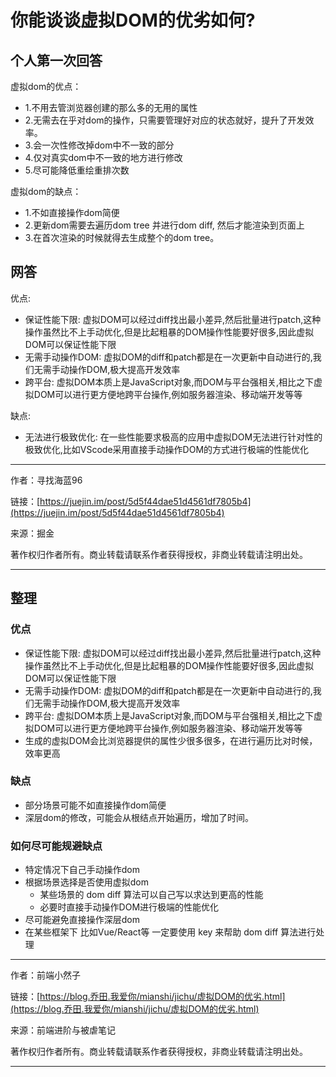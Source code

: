 # 你能谈谈虚拟DOM的优劣如何?

## 个人第一次回答

虚拟dom的优点：
- 1.不用去管浏览器创建的那么多的无用的属性
- 2.无需去在乎对dom的操作，只需要管理好对应的状态就好，提升了开发效率。
- 3.会一次性修改掉dom中不一致的部分
- 4.仅对真实dom中不一致的地方进行修改
- 5.尽可能降低重绘重排次数

虚拟dom的缺点：
- 1.不如直接操作dom简便
- 2.更新dom需要去遍历dom tree 并进行dom diff, 然后才能渲染到页面上
- 3.在首次渲染的时候就得去生成整个的dom tree。

## 网答
优点:

- 保证性能下限: 虚拟DOM可以经过diff找出最小差异,然后批量进行patch,这种操作虽然比不上手动优化,但是比起粗暴的DOM操作性能要好很多,因此虚拟DOM可以保证性能下限
- 无需手动操作DOM: 虚拟DOM的diff和patch都是在一次更新中自动进行的,我们无需手动操作DOM,极大提高开发效率
- 跨平台: 虚拟DOM本质上是JavaScript对象,而DOM与平台强相关,相比之下虚拟DOM可以进行更方便地跨平台操作,例如服务器渲染、移动端开发等等

缺点:

- 无法进行极致优化: 在一些性能要求极高的应用中虚拟DOM无法进行针对性的极致优化,比如VScode采用直接手动操作DOM的方式进行极端的性能优化

---

作者：寻找海蓝96

链接：[https://juejin.im/post/5d5f44dae51d4561df7805b4](https://juejin.im/post/5d5f44dae51d4561df7805b4)

来源：掘金

著作权归作者所有。商业转载请联系作者获得授权，非商业转载请注明出处。

---

## 整理
### 优点
- 保证性能下限: 虚拟DOM可以经过diff找出最小差异,然后批量进行patch,这种操作虽然比不上手动优化,但是比起粗暴的DOM操作性能要好很多,因此虚拟DOM可以保证性能下限
- 无需手动操作DOM: 虚拟DOM的diff和patch都是在一次更新中自动进行的,我们无需手动操作DOM,极大提高开发效率
- 跨平台: 虚拟DOM本质上是JavaScript对象,而DOM与平台强相关,相比之下虚拟DOM可以进行更方便地跨平台操作,例如服务器渲染、移动端开发等等
- 生成的虚拟DOM会比浏览器提供的属性少很多很多，在进行遍历比对时候，效率更高

### 缺点
- 部分场景可能不如直接操作dom简便
- 深层dom的修改，可能会从根结点开始遍历，增加了时间。

### 如何尽可能规避缺点
- 特定情况下自己手动操作dom
- 根据场景选择是否使用虚拟dom
    + 某些场景的 dom diff 算法可以自己写以求达到更高的性能
    + 必要时直接手动操作DOM进行极端的性能优化
- 尽可能避免直接操作深层dom
- 在某些框架下 比如Vue/React等 一定要使用 key 来帮助 dom diff 算法进行处理

--- 

作者：前端小然子

链接：[https://blog.乔田.我爱你/mianshi/jichu/虚拟DOM的优劣.html](https://blog.乔田.我爱你/mianshi/jichu/虚拟DOM的优劣.html)

来源：前端进阶与被虐笔记

著作权归作者所有。商业转载请联系作者获得授权，非商业转载请注明出处。

---
